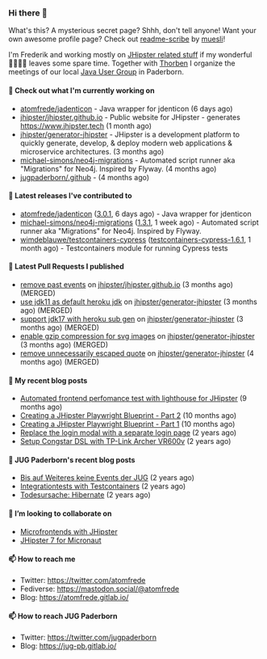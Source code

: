 ### Hi there 👋

What's this? A mysterious secret page? Shhh, don't tell anyone!
Want your own awesome profile page? Check out [readme-scribe](https://github.com/muesli/readme-scribe) by [muesli](https://github.com/muesli)!

I'm Frederik and working mostly on [JHipster related stuff](https://github.com/jhipster/) if my wonderful 👨‍👩‍👧‍👦 leaves some spare time.
Together with [Thorben](https://github.com/thjanssen) I organize the meetings of our local [Java User Group](https://github.com/jugpaderborn) in Paderborn.

#### 👷 Check out what I'm currently working on

- [atomfrede/jadenticon](https://github.com/atomfrede/jadenticon) - Java wrapper for jdenticon (6 days ago)
- [jhipster/jhipster.github.io](https://github.com/jhipster/jhipster.github.io) - Public website for JHipster - generates https://www.jhipster.tech (1 month ago)
- [jhipster/generator-jhipster](https://github.com/jhipster/generator-jhipster) - JHipster is a development platform to quickly generate, develop, &amp; deploy modern web applications &amp; microservice architectures. (3 months ago)
- [michael-simons/neo4j-migrations](https://github.com/michael-simons/neo4j-migrations) - Automated script runner aka &#34;Migrations&#34; for Neo4j. Inspired by Flyway. (4 months ago)
- [jugpaderborn/.github](https://github.com/jugpaderborn/.github) -  (4 months ago)

#### 🔭 Latest releases I've contributed to

- [atomfrede/jadenticon](https://github.com/atomfrede/jadenticon) ([3.0.1](https://github.com/atomfrede/jadenticon/releases/tag/3.0.1), 6 days ago) - Java wrapper for jdenticon
- [michael-simons/neo4j-migrations](https://github.com/michael-simons/neo4j-migrations) ([1.3.1](https://github.com/michael-simons/neo4j-migrations/releases/tag/1.3.1), 1 week ago) - Automated script runner aka &#34;Migrations&#34; for Neo4j. Inspired by Flyway.
- [wimdeblauwe/testcontainers-cypress](https://github.com/wimdeblauwe/testcontainers-cypress) ([testcontainers-cypress-1.6.1](https://github.com/wimdeblauwe/testcontainers-cypress/releases/tag/testcontainers-cypress-1.6.1), 1 month ago) - Testcontainers module for running Cypress tests

#### 🔨 Latest Pull Requests I published

- [remove past events](https://github.com/jhipster/jhipster.github.io/pull/1172) on [jhipster/jhipster.github.io](https://github.com/jhipster/jhipster.github.io) (3 months ago) (MERGED)
- [use jdk11 as default heroku jdk](https://github.com/jhipster/generator-jhipster/pull/16625) on [jhipster/generator-jhipster](https://github.com/jhipster/generator-jhipster) (3 months ago) (MERGED)
- [support jdk17 with heroku sub gen](https://github.com/jhipster/generator-jhipster/pull/16624) on [jhipster/generator-jhipster](https://github.com/jhipster/generator-jhipster) (3 months ago) (MERGED)
- [enable gzip compression for svg images](https://github.com/jhipster/generator-jhipster/pull/16588) on [jhipster/generator-jhipster](https://github.com/jhipster/generator-jhipster) (3 months ago) (MERGED)
- [remove unnecessarily escaped quote](https://github.com/jhipster/generator-jhipster/pull/16365) on [jhipster/generator-jhipster](https://github.com/jhipster/generator-jhipster) (4 months ago) (MERGED)

#### 📜 My recent blog posts

- [Automated frontend perfomance test with lighthouse for JHipster](https://atomfrede.gitlab.io/2021/04/automated-frontend-perfomance-test-with-lighthouse-for-jhipster/) (9 months ago)
- [Creating a JHipster Playwright Blueprint - Part 2](https://atomfrede.gitlab.io/2021/03/creating-a-jhipster-playwright-blueprint-part-2/) (10 months ago)
- [Creating a JHipster Playwright Blueprint - Part 1](https://atomfrede.gitlab.io/2021/03/creating-a-jhipster-playwright-blueprint-part-1/) (10 months ago)
- [Replace the login modal with a separate login page](https://atomfrede.gitlab.io/2019/11/replace-the-login-modal-with-a-separate-login-page/) (2 years ago)
- [Setup Congstar DSL with TP-Link Archer VR600v](https://atomfrede.gitlab.io/2019/08/setup-congstar-dsl-with-tp-link-archer-vr600v/) (2 years ago)

#### 📜 JUG Paderborn's recent blog posts

- [Bis auf Weiteres keine Events der JUG](https://jug-pb.gitlab.io/blog/2020/covid-19.html) (2 years ago)
- [Integrationtests with Testcontainers](https://jug-pb.gitlab.io/blog/2020/integrationtests-with-testcontainers.html) (2 years ago)
- [Todesursache: Hibernate](https://jug-pb.gitlab.io/blog/2020/todesursache-hibernate.html) (2 years ago)

#### 👯 I’m looking to collaborate on

- [Microfrontends with JHipster](https://github.com/jhipster/generator-jhipster/issues/10189)
- [JHipster 7 for Micronaut](https://github.com/jhipster/generator-jhipster-micronaut/issues/250)

#### 📫 How to reach me

- Twitter: https://twitter.com/atomfrede
- Fediverse: https://mastodon.social/@atomfrede
- Blog: https://atomfrede.gitlab.io/

#### 📫 How to reach JUG Paderborn

- Twitter: https://twitter.com/jugpaderborn
- Blog: https://jug-pb.gitlab.io/
